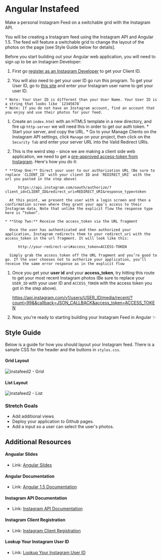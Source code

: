 # Angular Instafeed
Make a personal Instagram Feed on a switchable grid with the Instagram API.

You will be creating a Instagram feed using the Instagram API and Angular 1.5. The feed will feature a switchable grid to change the layout of the photos on the page [see Style Guide below for details].

Before you start building out your Angular web application, you will need to sign up to be an Instagram Developer:

  1. First go [register as an Instagram Developer](https://instagram.com/developer/clients/manage/) to get your Client ID.

  1. You will also need to get your user ID go run this program. To get your User ID, go to [this site](http://jelled.com/instagram/lookup-user-id) and enter your Instagram user name to get your user ID.

    * Note: Your User ID is different than your User Name. Your User ID is a string that looks like `12345678`
    * Note: If you do not have an Instagram account, find an account that you enjoy and use their photos for your feed.

  1. Create an `index.html` with an HTML5 template in a new directory, and fire up `http-server` we will need this in order to get our auth token.
    * Start your server, and copy the URL.
    * Go to your Manage Clients on the Instagram API settings, click `Manage` on your project, then click on the `Security Tab` and enter your server URL into the Valid Redirect URIs.

  1. This is the weird step - since we are making a client side web application, we need to get a [pre-approved access-token from Instagram](https://www.instagram.com/developer/authentication/). Here's how you do it:

    * **Step One:** Direct your user to our authorization URL (Be sure to replace `CLIENT_ID` with your client ID and `REDIRECT_URI` with the url you pasted in the step above)

          https://api.instagram.com/oauth/authorize/?client_id=CLIENT_ID&redirect_uri=REDIRECT_URI&response_type=token

      At this point, we present the user with a login screen and then a confirmation screen where they grant your app’s access to their Instagram data. Note that unlike the explicit flow the response type here is “token”.

    * **Step Two:** Receive the access_token via the URL fragment

      Once the user has authenticated and then authorized your application, Instagram redirects them to your redirect_uri with the access_token in the url fragment. It will look like this:

          http://your-redirect-uri#access_token=ACCESS-TOKEN

      Simply grab the access_token off the URL fragment and you’re good to go. If the user chooses not to authorize your application, you’ll receive the same error response as in the explicit flow

  1. Once you get your **user id** and your **access_token**, try hitting this route to get your most recent Instagram photos (Be sure to replace your `USER_ID` with your user ID and `ACCESS_TOKEN` with the access token you got in the step above).

      https://api.instagram.com/v1/users/USER_ID/media/recent/?count=99&&callback=JSON_CALLBACK&access_token=ACCESS_TOKEN

  1. Now, you're ready to starting building your Instagram Feed in Angular :sparkles:

## Style Guide

Below is a guide for how you should layout your Instagram feed. There is a sample CSS for the header and the buttons in `styles.css`.

#### Grid Layout

![instafeed2 - Grid](https://cloud.githubusercontent.com/assets/4650739/17606157/ae6a1080-5fb9-11e6-8a71-3f06c8ea6a3f.png)

#### List Layout

![instafeed2 - List](https://cloud.githubusercontent.com/assets/4650739/17607299/a521ea1e-5fc0-11e6-8ce1-3b0e23e5d43f.png)

### Stretch Goals
- Add additional views
- Deploy your application to Github pages.
- Add a input so a user can select the user's photos.

## Additional Resources

#### Angualar Slides
- Link: [Angular Slides](http://slides.com/theremix/interactive-intro-angularjs#/)

#### Angular Documentation
- Link: [Angular 1.5 Documentation](https://docs.angularjs.org/)

#### Instagram API Documentation
- Link: [Instagram API Documentation](https://www.instagram.com/developer/endpoints/)

#### Instagram Client Registration
- Link: [Instagram Client Registration](https://www.instagram.com/developer/clients/manage/)

#### Lookup Your Instagram User ID
- Link: [Lookup Your Instagram User ID](http://jelled.com/instagram/lookup-user-id)